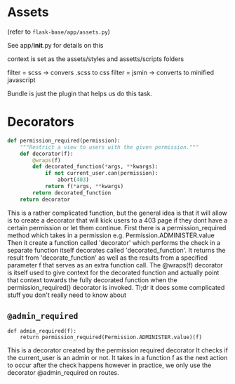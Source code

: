# Assets

(refer to `flask-base/app/assets.py`)

See app/__init__.py for details on this

context is set as the assets/styles and
assetts/scripts folders

filter = scss -> convers .scss to css
filter = jsmin -> converts to minified
                  javascript

Bundle is just the plugin that helps us
do this task.

# Decorators

```python
def permission_required(permission):
    """Restrict a view to users with the given permission."""
    def decorator(f):
        @wraps(f)
        def decorated_function(*args, **kwargs):
            if not current_user.can(permission):
                abort(403)
            return f(*args, **kwargs)
        return decorated_function
    return decorator

```

This is a rather complicated function, but the general idea
is that it will allow is to create a decorator that will
kick users to a 403 page if they dont have a certain permission
or let them continue. First there is a permission_required
method which takes in a permission e.g. Permission.ADMINISTER.value
Then it create a function called 'decorator' which performs
the check in a separate function itself decorates called
'decorated_function'. It returns the result from
'decorate_function' as well as the results from a specified
parameter f that serves as an extra function call. The
@wraps(f) decorator is itself used to give context for the
decorated function and actually point that context towards
the fully decorated function when the permission_required()
decorator is invoked. Tl;dr it does some complicated stuff
you don't really need to know about

## `@admin_required`

```
def admin_required(f):
    return permission_required(Permission.ADMINISTER.value)(f)
```

This is a decorator created by the permission required decorator
It checks if the current_user is an admin or not. It takes in a
function f as the next action to occur after the check happens
however in practice, we only use the decorator @admin_required
on routes.

#
